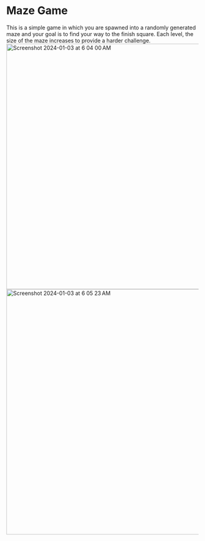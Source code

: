 # Maze Game
This is a simple game in which you are spawned into a randomly generated maze and your goal is to find your way to the finish square. Each level, the size of the maze increases to provide a harder challenge.
<img width="643" alt="Screenshot 2024-01-03 at 6 04 00 AM" src="https://github.com/caseyhild/3D-Scenes-Games/assets/44584719/f2fb779d-c2e6-42ac-bb38-806d47f3bedd">
<img width="643" alt="Screenshot 2024-01-03 at 6 05 23 AM" src="https://github.com/caseyhild/3D-Scenes-Games/assets/44584719/249eb9f9-8960-4ae4-b362-01c937261ed5">
